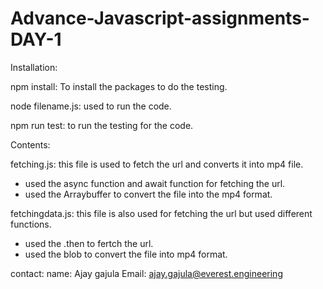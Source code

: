 # Advance-Javascript-assignments- DAY-1

Installation:

npm install: To install the packages to do the testing.

node filename.js: used to run the code.

npm run test: to run the testing for the code.

Contents:

fetching.js: this file is used to fetch the url and converts it into mp4 file.

- used the async function and await function for fetching the url.
- used the Arraybuffer to convert the file into the mp4 format.

fetchingdata.js: this file is also used for fetching the url but used different functions.

- used the .then to fertch the url.
- used the blob to convert the file into mp4 format.

contact:
name: Ajay gajula
Email: ajay.gajula@everest.engineering
